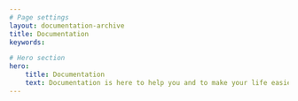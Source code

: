 ```yaml
---
# Page settings
layout: documentation-archive
title: Documentation
keywords:

# Hero section
hero:
    title: Documentation
    text: Documentation is here to help you and to make your life easier. We recommend you to take a deep look at every section available, it might save you a lot of time in the future.
---
```


